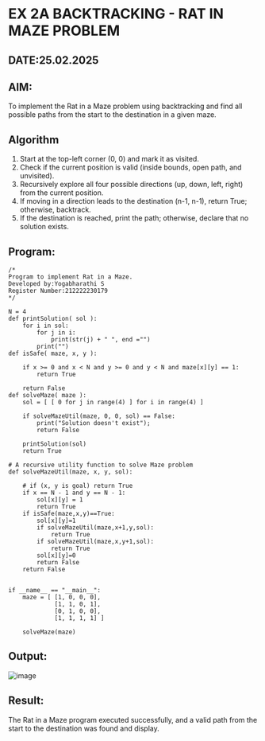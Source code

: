 # EX 2A BACKTRACKING - RAT IN MAZE PROBLEM
## DATE:25.02.2025
## AIM:
To implement the Rat in a Maze problem using backtracking and find all possible paths from the start to the destination in a given maze.

## Algorithm
1. Start at the top-left corner (0, 0) and mark it as visited.
2. Check if the current position is valid (inside bounds, open path, and unvisited).
3. Recursively explore all four possible directions (up, down, left, right) from the current position.
4. If moving in a direction leads to the destination (n-1, n-1), return True; otherwise, backtrack.
5. If the destination is reached, print the path; otherwise, declare that no solution exists.  

## Program:
```
/*
Program to implement Rat in a Maze.
Developed by:Yogabharathi S 
Register Number:212222230179 
*/
```
```
N = 4
def printSolution( sol ):
    for i in sol:
        for j in i:
            print(str(j) + " ", end ="")
        print("")
def isSafe( maze, x, y ):
     
    if x >= 0 and x < N and y >= 0 and y < N and maze[x][y] == 1:
        return True
     
    return False
def solveMaze( maze ):
    sol = [ [ 0 for j in range(4) ] for i in range(4) ]
     
    if solveMazeUtil(maze, 0, 0, sol) == False:
        print("Solution doesn't exist");
        return False
     
    printSolution(sol)
    return True
     
# A recursive utility function to solve Maze problem
def solveMazeUtil(maze, x, y, sol):
     
    # if (x, y is goal) return True
    if x == N - 1 and y == N - 1:
        sol[x][y] = 1
        return True
    if isSafe(maze,x,y)==True:
        sol[x][y]=1
        if solveMazeUtil(maze,x+1,y,sol):
            return True
        if solveMazeUtil(maze,x,y+1,sol):
            return True
        sol[x][y]=0
        return False
    return False
    

if __name__ == "__main__":
    maze = [ [1, 0, 0, 0],
             [1, 1, 0, 1],
             [0, 1, 0, 0],
             [1, 1, 1, 1] ]
              
    solveMaze(maze)
```
## Output:
![image](https://github.com/user-attachments/assets/de51bf82-d49f-435a-b2b2-7fa7bc1685ef)

## Result:
The Rat in a Maze program executed successfully, and a valid path from the start to the destination was found and display.
